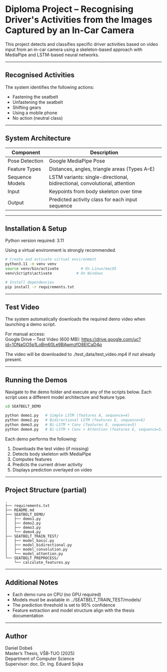 # Diploma Project – Recognising Driver's Activities from the Images Captured by an In-Car Camera

This project detects and classifies specific driver activities based on video input from an in-car camera using a skeleton-based approach with MediaPipe and LSTM-based neural networks.

---

## Recognised Activities

The system identifies the following actions:

- Fastening the seatbelt
- Unfastening the seatbelt
- Shifting gears
- Using a mobile phone
- No action (neutral class)

---

## System Architecture

| Component          | Description                                      |
|-------------------|--------------------------------------------------|
| Pose Detection     | Google MediaPipe Pose                            |
| Feature Types      | Distances, angles, triangle areas (Types A–E)    |
| Sequence Models    | LSTM variants: single-directional, bidirectional, convolutional, attention |
| Input              | Keypoints from body skeleton over time           |
| Output             | Predicted activity class for each input sequence |

---

## Installation & Setup

Python version required: 3.11

Using a virtual environment is strongly recommended.

```bash
# Create and activate virtual environment
python3.11 -m venv venv
source venv/bin/activate          # On Linux/macOS
venv\Scripts\activate           # On Windows

# Install dependencies
pip install -r requirements.txt
```

---

## Test Video

The system automatically downloads the required demo video when launching a demo script.

For manual access:  
Google Drive – Test Video (600 MB): https://drive.google.com/uc?id=1ONaGO5p1LoBm60Le9BAwmzfO8EICaD4p

The video will be downloaded to ./test_data/test_video.mp4 if not already present.

---

## Running the Demos

Navigate to the demo folder and execute any of the scripts below. Each script uses a different model architecture and feature type.

```bash
cd SEATBELT_DEMO

python demo1.py   # Simple LSTM (features A, sequence=4)
python demo2.py   # Bidirectional LSTM (features E, sequence=6)
python demo3.py   # Bi-LSTM + Conv (features E, sequence=5)
python demo4.py   # Bi-LSTM + Conv + Attention (features E, sequence=5)
```

Each demo performs the following:

1. Downloads the test video (if missing)
2. Detects body skeleton with MediaPipe
3. Computes features
4. Predicts the current driver activity
5. Displays prediction overlayed on video

---

## Project Structure (partial)

```
.
├── requirements.txt
├── README.md
├── SEATBELT_DEMO/
│   ├── demo1.py
│   ├── demo2.py
│   ├── demo3.py
│   └── demo4.py
├── SEATBELT_TRAIN_TEST/
│   ├── model_basic.py
│   ├── model_bidirectional.py
│   ├── model_convolution.py
│   └── model_attention.py
└── SEATBELT_PREPROCESS/
    └── calculate_features.py
```

---

## Additional Notes

- Each demo runs on CPU (no GPU required)
- Models must be available in ../SEATBELT_TRAIN_TEST/models/
- The prediction threshold is set to 95% confidence
- Feature extraction and model structure align with the thesis documentation

---

## Author

Daniel Dobeš  
Master’s Thesis, VŠB-TUO (2025)  
Department of Computer Science  
Supervisor: doc. Dr. Ing. Eduard Sojka
